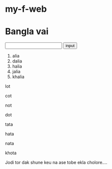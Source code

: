 # my-f-web
<!DOCTYPE html>
<html lang="en">
<head>
    <meta charset="UTF-8">
    <meta name="viewport" content="width=device-width, initial-scale=1.0">
    <title>Document</title>
    <link rel="stylesheet" href="trycss.css">
</head>

<body>
    <section class="container">
        <div id="one"></div>
        <div id="two"></div>
        <div id="three"></div>
        <div id="four"></div>
        <div id="five"></div>
       </section>
       <h1>Bangla vai</h1>
       <input id="pass" type="text">
       <button style="font-family: 'Trebuchet MS', 'Lucida Sans Unicode', 'Lucida Grande', 'Lucida Sans', Arial, sans-serif;"> input</button>
       <ol>
        <li>alia</li>
        <li>dalia</li>
        <li>halia</li>
        <li>jalia</li>
        <li>khalia</li>
       </ol>
       <p>lot</p>
       <p>cot</p>
       <p>not</p>
       <p>dot</p>
       <p>tata</p>
       <p>hata</p>
       <p>nata</p>
       <p>khota</p>
       <div class="tryoverflow">
        Jodi tor dak shune keu na ase tobe ekla cholore....
       </div>
    </body>
</html>
